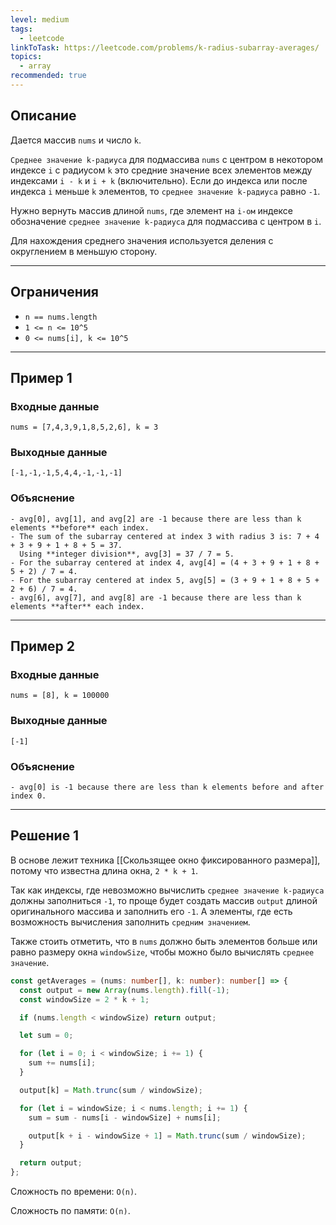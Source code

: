 ```yaml
---
level: medium
tags:
  - leetcode
linkToTask: https://leetcode.com/problems/k-radius-subarray-averages/
topics:
  - array
recommended: true
---
```

## Описание

Дается массив `nums` и число `k`.

`Среднее значение k-радиуса` для подмассива `nums` с центром в некотором индексе `i` с радиусом `k` это средние значение всех элементов между индексами `i - k` и `i + k` (включительно). Если до индекса или после индекса `i` меньше `k` элементов, то `среднее значение k-радиуса` равно `-1`.

Нужно вернуть массив длиной `nums`, где элемент на `i-ом` индексе обозначение `среднее значение k-радиуса` для подмассива с центром в `i`.

Для нахождения среднего значения используется деления с округлением в меньшую сторону.

---
## Ограничения

- `n == nums.length`
- `1 <= n <= 10^5`
- `0 <= nums[i], k <= 10^5`

---
## Пример 1

### Входные данные

```
nums = [7,4,3,9,1,8,5,2,6], k = 3
```
### Выходные данные

```
[-1,-1,-1,5,4,4,-1,-1,-1]
```
### Объяснение

```
- avg[0], avg[1], and avg[2] are -1 because there are less than k elements **before** each index.
- The sum of the subarray centered at index 3 with radius 3 is: 7 + 4 + 3 + 9 + 1 + 8 + 5 = 37.
  Using **integer division**, avg[3] = 37 / 7 = 5.
- For the subarray centered at index 4, avg[4] = (4 + 3 + 9 + 1 + 8 + 5 + 2) / 7 = 4.
- For the subarray centered at index 5, avg[5] = (3 + 9 + 1 + 8 + 5 + 2 + 6) / 7 = 4.
- avg[6], avg[7], and avg[8] are -1 because there are less than k elements **after** each index.
```

---
## Пример 2

### Входные данные

```
nums = [8], k = 100000
```
### Выходные данные

```
[-1]
```
### Объяснение

```
- avg[0] is -1 because there are less than k elements before and after index 0.
```

---
## Решение 1

В основе лежит техника [[Скользящее окно фиксированного размера]], потому что известна длина окна, `2 * k + 1`.

Так как индексы, где невозможно вычислить `среднее значение k-радиуса` должны заполниться `-1`, то проще будет создать массив `output` длиной оригинального массива и заполнить его `-1`. А элементы, где есть возможность вычисления заполнить `средним значением`.

Также стоить отметить, что в `nums` должно быть элементов больше или равно размеру окна `windowSize`, чтобы можно было вычислять `среднее значение`.

```typescript
const getAverages = (nums: number[], k: number): number[] => {
  const output = new Array(nums.length).fill(-1);
  const windowSize = 2 * k + 1;

  if (nums.length < windowSize) return output;

  let sum = 0;

  for (let i = 0; i < windowSize; i += 1) {
    sum += nums[i];
  }

  output[k] = Math.trunc(sum / windowSize);

  for (let i = windowSize; i < nums.length; i += 1) {
    sum = sum - nums[i - windowSize] + nums[i];

    output[k + i - windowSize + 1] = Math.trunc(sum / windowSize);
  }

  return output;
};
```

Сложность по времени: `O(n)`.

Сложность по памяти: `O(n)`.